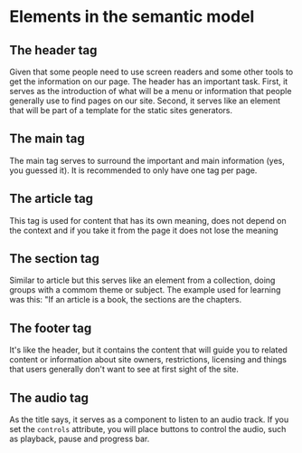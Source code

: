 # Elements in the semantic model

## The header tag

Given that some people need to use screen readers and some other tools to get the information on our page. The header has an important task. First, it serves as the introduction of what will be a menu or information that people generally use to find pages on our site.
Second, it serves like an element that will be part of a template for the static sites generators.

## The main tag

The main tag serves to surround the important and main information (yes, you guessed it). It is recommended to only have one tag per page.

## The article tag

This tag is used for content that has its own meaning, does not depend on the context and if you take it from the page it does not lose the meaning

## The section tag

Similar to article but this serves like an element from a collection, doing groups with a commom theme or subject.
The example used for learning was this: "If an article is a book, the sections are the chapters.

## The footer tag

It's like the header, but it contains the content that will guide you to related content or information about site owners, restrictions, licensing and things that users generally don't want to see at first sight of the site.

## The audio tag

As the title says, it serves as a component to listen to an audio track. If you set the `controls` attribute, you will place buttons to control the audio, such as playback, pause and progress bar.
